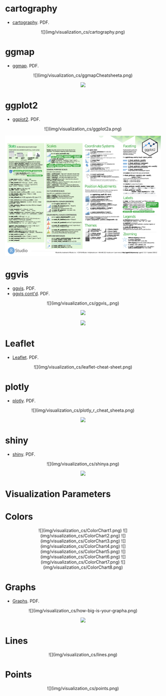 # cartography

- [cartography](pdf/cartography.pdf). PDF.

<center>
![](img/visualization_cs/cartography.png)
</center>

# ggmap

- [ggmap](pdf/ggmapCheatsheet.pdf). PDF.

<center>
![](img/visualization_cs/ggmapCheatsheeta.png)

![](img/visualization_cs/ggmapCheatsheetb.png)
</center>

# ggplot2

- [ggplot2](pdf/ggplot2.pdf). PDF.

<center>
![](img/visualization_cs/ggplot2a.png)

![](img/visualization_cs/ggplot2b.png)
</center>

# ggvis

- [ggvis](pdf/ggvis_.pdf). PDF.
- [ggvis cont'd](pdf/ggvis_c.pdf). PDF.

<center>
![](img/visualization_cs/ggvis_.png)

![](img/visualization_cs/ggvis_ca.png)

![](img/visualization_cs/ggvis_cb.png)
</center>

# Leaflet

- [Leaflet](pdf/leaflet-cheat-sheet.pdf). PDF.

<center>
![](img/visualization_cs/leaflet-cheat-sheet.png)
</center>

# plotly

- [plotly](pdf/plotly_r_cheat_sheet.pdf). PDF.

<center>
![](img/visualization_cs/plotly_r_cheat_sheeta.png)

![](img/visualization_cs/plotly_r_cheat_sheetb.png)
</center>

# shiny

- [shiny](pdf/shiny.pdf). PDF.

<center>
![](img/visualization_cs/shinya.png)

![](img/visualization_cs/shinyb.png)
</center>

# Visualization Parameters

# Colors

<center>
![](img/visualization_cs/ColorChart1.png)
![](img/visualization_cs/ColorChart2.png)
![](img/visualization_cs/ColorChart3.png)
![](img/visualization_cs/ColorChart4.png)
![](img/visualization_cs/ColorChart5.png)
![](img/visualization_cs/ColorChart6.png)
![](img/visualization_cs/ColorChart7.png)
![](img/visualization_cs/ColorChart8.png)
</center>

# Graphs

- [Graphs](pdf/how-big-is-your-graph.pdf). PDF.

<center>
![](img/visualization_cs/how-big-is-your-grapha.png)

![](img/visualization_cs/how-big-is-your-graphb.png)
</center>

# Lines

<center>
![](img/visualization_cs/lines.png)
</center>

# Points

<center>
![](img/visualization_cs/points.png)
</center>
